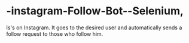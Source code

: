 # -instagram-Follow-Bot--Selenium,
Is's on Instagram. It goes to the desired user and automatically sends a follow request to those who follow him.
